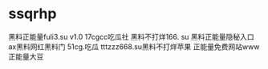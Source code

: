 # ssqrhp
黑料正能量fuli3.su v1.0 17cgcc吃瓜社 黑料不打烊166. su 黑料正能量隐秘入口 ax黑料网红黑料门 51cg.吃瓜 tttzzz668.su黑料不打烊苹果 正能量免费网站www正能量大豆 
